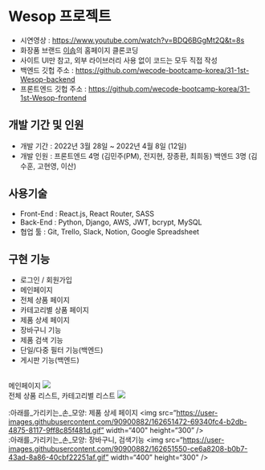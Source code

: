 # Wesop 프로젝트
- 시연영상 : https://www.youtube.com/watch?v=BDQ6BGgMt2Q&t=8s
- 화장품 브랜드 <a href=“https://www.aesop.com/kr/”>이솝</a>의 홈페이지 클론코딩
- 사이트 UI만 참고, 외부 라이브러리 사용 없이 코드는 모두 직접 작성
- 백엔드 깃헙 주소 : https://github.com/wecode-bootcamp-korea/31-1st-Wesop-backend
- 프론트엔드 깃헙 주소 : https://github.com/wecode-bootcamp-korea/31-1st-Wesop-frontend
## 개발 기간 및 인원
- 개발 기간 : 2022년 3월 28일 ~ 2022년 4월 8일 (12일)
- 개발 인원 : 프론트엔드 4명 (김민주(PM), 전지현, 장종환, 최희동)
            백엔드 3명 (김수훈, 고현영, 이산)
## 사용기술
- Front-End : React.js, React Router, SASS
- Back-End : Python, Django, AWS, JWT, bcrypt, MySQL
- 협업 툴 : Git, Trello, Slack, Notion, Google Spreadsheet
## 구현 기능
- 로그인 / 회원가입
- 메인페이지
- 전체 상품 페이지
- 카테고리별 상품 페이지
- 제품 상세 페이지
- 장바구니 기능
- 제품 검색 기능
- 단일/다중 필터 기능(백엔드)
- 게시판 기능(백엔드)
<br/>
메인페이지
<img src="https://user-images.githubusercontent.com/86543366/162652801-8b783280-2faa-40cd-8702-568231f410b1.gif" width=“400” height=“300" />

<br/>
전체 상품 리스트, 카테고리별 리스트
<img src=“https://user-images.githubusercontent.com/86543366/162653115-e374df19-d11c-449d-9aef-8a00458017cb.gif” width=“400” height=“300" />
<br/>

:아래를_가리키는_손_모양: 제품 상세 페이지
<img src=“https://user-images.githubusercontent.com/90900882/162651472-69340fc4-b2db-4875-8117-9ff8c85f481d.gif” width=“400" height=“300” />
<br/>
:아래를_가리키는_손_모양: 장바구니, 검색기능
<img src=“https://user-images.githubusercontent.com/90900882/162651550-ce6a8208-b0b7-43ad-8a86-40cbf22251af.gif” width=“400” height=“300" />
